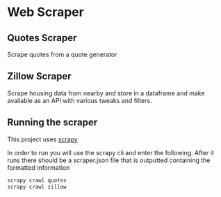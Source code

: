 # Web Scraper

## Quotes Scraper

Scrape quotes from a quote generator

## Zillow Scraper

Scrape housing data from nearby and store in a dataframe and make available as an API with various tweaks and filters.

## Running the scraper

This project uses [scrapy](https://docs.scrapy.org/en/latest/index.html)

In order to run you will use the scrapy cli and enter the following. After it runs there should be a scraper.json file that is outputted containing the formatted information

```bash
scrapy crawl quotes
scrapy crawl zillow
```

